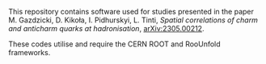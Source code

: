 This repository contains software used for studies presented in the paper M. Gazdzicki, D. Kikoła, I. Pidhurskyi, L. Tinti, _Spatial correlations of charm and anticharm quarks at hadronisation_,  [arXiv:2305.00212](https://arxiv.org/abs/2305.00212).

These codes utilise and require the CERN ROOT and RooUnfold frameworks.

